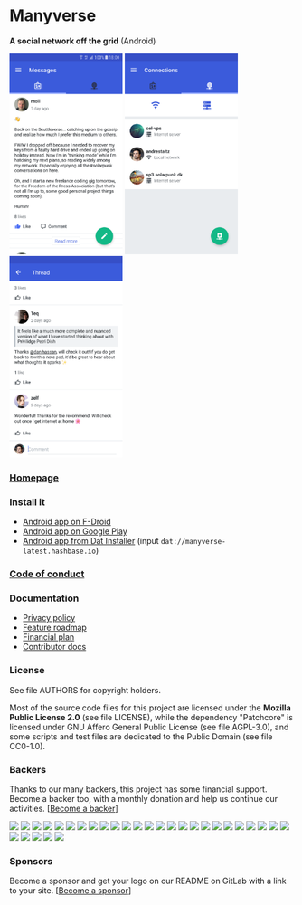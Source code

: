 # Manyverse

**A social network off the grid** (Android)

<div>
<img src="./screenshot-feed.png" width="200">
<img src="./screenshot-connections.png" width="200">
<img src="./screenshot-thread.png" width="200">
</div>

### [Homepage](https://manyver.se)

### Install it
- [Android app on F-Droid](https://f-droid.org/app/se.manyver)
- [Android app on Google Play](https://play.google.com/store/apps/details?id=se.manyver)
- [Android app from Dat Installer](https://github.com/staltz/dat-installer/) (input `dat://manyverse-latest.hashbase.io`)

### [Code of conduct](./code-of-conduct.md)

### Documentation
- [Privacy policy](https://gitlab.com/staltz/manyverse/wikis/Privacy-Policy)
- [Feature roadmap](https://gitlab.com/staltz/manyverse/wikis/roadmap)
- [Financial plan](https://gitlab.com/staltz/manyverse/wikis/Financial-Plan)
- [Contributor docs](./CONTRIBUTING.md)

### License

See file AUTHORS for copyright holders.

Most of the source code files for this project are licensed under the **Mozilla Public License 2.0** (see file LICENSE), while the dependency "Patchcore" is licensed under GNU Affero General Public License (see file AGPL-3.0), and some scripts and test files are dedicated to the Public Domain (see file CC0-1.0).

### Backers

Thanks to our many backers, this project has some financial support. Become a backer too, with a monthly donation and help us continue our activities. [[Become a backer](https://opencollective.com/manyverse#backer)]

<a href="https://opencollective.com/manyverse/backer/0/website" target="_blank"><img src="https://opencollective.com/manyverse/backer/0/avatar.svg"></a>
<a href="https://opencollective.com/manyverse/backer/1/website" target="_blank"><img src="https://opencollective.com/manyverse/backer/1/avatar.svg"></a>
<a href="https://opencollective.com/manyverse/backer/2/website" target="_blank"><img src="https://opencollective.com/manyverse/backer/2/avatar.svg"></a>
<a href="https://opencollective.com/manyverse/backer/3/website" target="_blank"><img src="https://opencollective.com/manyverse/backer/3/avatar.svg"></a>
<a href="https://opencollective.com/manyverse/backer/4/website" target="_blank"><img src="https://opencollective.com/manyverse/backer/4/avatar.svg"></a>
<a href="https://opencollective.com/manyverse/backer/5/website" target="_blank"><img src="https://opencollective.com/manyverse/backer/5/avatar.svg"></a>
<a href="https://opencollective.com/manyverse/backer/6/website" target="_blank"><img src="https://opencollective.com/manyverse/backer/6/avatar.svg"></a>
<a href="https://opencollective.com/manyverse/backer/7/website" target="_blank"><img src="https://opencollective.com/manyverse/backer/7/avatar.svg"></a>
<a href="https://opencollective.com/manyverse/backer/8/website" target="_blank"><img src="https://opencollective.com/manyverse/backer/8/avatar.svg"></a>
<a href="https://opencollective.com/manyverse/backer/9/website" target="_blank"><img src="https://opencollective.com/manyverse/backer/9/avatar.svg"></a>
<a href="https://opencollective.com/manyverse/backer/10/website" target="_blank"><img src="https://opencollective.com/manyverse/backer/10/avatar.svg"></a>
<a href="https://opencollective.com/manyverse/backer/11/website" target="_blank"><img src="https://opencollective.com/manyverse/backer/11/avatar.svg"></a>
<a href="https://opencollective.com/manyverse/backer/12/website" target="_blank"><img src="https://opencollective.com/manyverse/backer/12/avatar.svg"></a>
<a href="https://opencollective.com/manyverse/backer/13/website" target="_blank"><img src="https://opencollective.com/manyverse/backer/13/avatar.svg"></a>
<a href="https://opencollective.com/manyverse/backer/14/website" target="_blank"><img src="https://opencollective.com/manyverse/backer/14/avatar.svg"></a>
<a href="https://opencollective.com/manyverse/backer/15/website" target="_blank"><img src="https://opencollective.com/manyverse/backer/15/avatar.svg"></a>
<a href="https://opencollective.com/manyverse/backer/16/website" target="_blank"><img src="https://opencollective.com/manyverse/backer/16/avatar.svg"></a>
<a href="https://opencollective.com/manyverse/backer/17/website" target="_blank"><img src="https://opencollective.com/manyverse/backer/17/avatar.svg"></a>
<a href="https://opencollective.com/manyverse/backer/18/website" target="_blank"><img src="https://opencollective.com/manyverse/backer/18/avatar.svg"></a>
<a href="https://opencollective.com/manyverse/backer/19/website" target="_blank"><img src="https://opencollective.com/manyverse/backer/19/avatar.svg"></a>
<a href="https://opencollective.com/manyverse/backer/20/website" target="_blank"><img src="https://opencollective.com/manyverse/backer/20/avatar.svg"></a>
<a href="https://opencollective.com/manyverse/backer/21/website" target="_blank"><img src="https://opencollective.com/manyverse/backer/21/avatar.svg"></a>
<a href="https://opencollective.com/manyverse/backer/22/website" target="_blank"><img src="https://opencollective.com/manyverse/backer/22/avatar.svg"></a>
<a href="https://opencollective.com/manyverse/backer/23/website" target="_blank"><img src="https://opencollective.com/manyverse/backer/23/avatar.svg"></a>
<a href="https://opencollective.com/manyverse/backer/24/website" target="_blank"><img src="https://opencollective.com/manyverse/backer/24/avatar.svg"></a>
<a href="https://opencollective.com/manyverse/backer/25/website" target="_blank"><img src="https://opencollective.com/manyverse/backer/25/avatar.svg"></a>
<a href="https://opencollective.com/manyverse/backer/26/website" target="_blank"><img src="https://opencollective.com/manyverse/backer/26/avatar.svg"></a>
<a href="https://opencollective.com/manyverse/backer/27/website" target="_blank"><img src="https://opencollective.com/manyverse/backer/27/avatar.svg"></a>
<a href="https://opencollective.com/manyverse/backer/28/website" target="_blank"><img src="https://opencollective.com/manyverse/backer/28/avatar.svg"></a>
<a href="https://opencollective.com/manyverse/backer/29/website" target="_blank"><img src="https://opencollective.com/manyverse/backer/29/avatar.svg"></a>

### Sponsors

Become a sponsor and get your logo on our README on GitLab with a link to your site. [[Become a sponsor](https://opencollective.com/manyverse#sponsor)]

<!--
<a href="https://opencollective.com/manyverse/sponsor/0/website" target="_blank"><img src="https://opencollective.com/manyverse/sponsor/0/avatar.svg"></a>
<a href="https://opencollective.com/manyverse/sponsor/1/website" target="_blank"><img src="https://opencollective.com/manyverse/sponsor/1/avatar.svg"></a>
<a href="https://opencollective.com/manyverse/sponsor/2/website" target="_blank"><img src="https://opencollective.com/manyverse/sponsor/2/avatar.svg"></a>
<a href="https://opencollective.com/manyverse/sponsor/3/website" target="_blank"><img src="https://opencollective.com/manyverse/sponsor/3/avatar.svg"></a>
<a href="https://opencollective.com/manyverse/sponsor/4/website" target="_blank"><img src="https://opencollective.com/manyverse/sponsor/4/avatar.svg"></a>
<a href="https://opencollective.com/manyverse/sponsor/5/website" target="_blank"><img src="https://opencollective.com/manyverse/sponsor/5/avatar.svg"></a>
<a href="https://opencollective.com/manyverse/sponsor/6/website" target="_blank"><img src="https://opencollective.com/manyverse/sponsor/6/avatar.svg"></a>
<a href="https://opencollective.com/manyverse/sponsor/7/website" target="_blank"><img src="https://opencollective.com/manyverse/sponsor/7/avatar.svg"></a>
<a href="https://opencollective.com/manyverse/sponsor/8/website" target="_blank"><img src="https://opencollective.com/manyverse/sponsor/8/avatar.svg"></a>
<a href="https://opencollective.com/manyverse/sponsor/9/website" target="_blank"><img src="https://opencollective.com/manyverse/sponsor/9/avatar.svg"></a>
<a href="https://opencollective.com/manyverse/sponsor/10/website" target="_blank"><img src="https://opencollective.com/manyverse/sponsor/10/avatar.svg"></a>
<a href="https://opencollective.com/manyverse/sponsor/11/website" target="_blank"><img src="https://opencollective.com/manyverse/sponsor/11/avatar.svg"></a>
<a href="https://opencollective.com/manyverse/sponsor/12/website" target="_blank"><img src="https://opencollective.com/manyverse/sponsor/12/avatar.svg"></a>
<a href="https://opencollective.com/manyverse/sponsor/13/website" target="_blank"><img src="https://opencollective.com/manyverse/sponsor/13/avatar.svg"></a>
<a href="https://opencollective.com/manyverse/sponsor/14/website" target="_blank"><img src="https://opencollective.com/manyverse/sponsor/14/avatar.svg"></a>
<a href="https://opencollective.com/manyverse/sponsor/15/website" target="_blank"><img src="https://opencollective.com/manyverse/sponsor/15/avatar.svg"></a>
<a href="https://opencollective.com/manyverse/sponsor/16/website" target="_blank"><img src="https://opencollective.com/manyverse/sponsor/16/avatar.svg"></a>
<a href="https://opencollective.com/manyverse/sponsor/17/website" target="_blank"><img src="https://opencollective.com/manyverse/sponsor/17/avatar.svg"></a>
<a href="https://opencollective.com/manyverse/sponsor/18/website" target="_blank"><img src="https://opencollective.com/manyverse/sponsor/18/avatar.svg"></a>
<a href="https://opencollective.com/manyverse/sponsor/19/website" target="_blank"><img src="https://opencollective.com/manyverse/sponsor/19/avatar.svg"></a>
<a href="https://opencollective.com/manyverse/sponsor/20/website" target="_blank"><img src="https://opencollective.com/manyverse/sponsor/20/avatar.svg"></a>
<a href="https://opencollective.com/manyverse/sponsor/21/website" target="_blank"><img src="https://opencollective.com/manyverse/sponsor/21/avatar.svg"></a>
<a href="https://opencollective.com/manyverse/sponsor/22/website" target="_blank"><img src="https://opencollective.com/manyverse/sponsor/22/avatar.svg"></a>
<a href="https://opencollective.com/manyverse/sponsor/23/website" target="_blank"><img src="https://opencollective.com/manyverse/sponsor/23/avatar.svg"></a>
<a href="https://opencollective.com/manyverse/sponsor/24/website" target="_blank"><img src="https://opencollective.com/manyverse/sponsor/24/avatar.svg"></a>
<a href="https://opencollective.com/manyverse/sponsor/25/website" target="_blank"><img src="https://opencollective.com/manyverse/sponsor/25/avatar.svg"></a>
<a href="https://opencollective.com/manyverse/sponsor/26/website" target="_blank"><img src="https://opencollective.com/manyverse/sponsor/26/avatar.svg"></a>
<a href="https://opencollective.com/manyverse/sponsor/27/website" target="_blank"><img src="https://opencollective.com/manyverse/sponsor/27/avatar.svg"></a>
<a href="https://opencollective.com/manyverse/sponsor/28/website" target="_blank"><img src="https://opencollective.com/manyverse/sponsor/28/avatar.svg"></a>
<a href="https://opencollective.com/manyverse/sponsor/29/website" target="_blank"><img src="https://opencollective.com/manyverse/sponsor/29/avatar.svg"></a>
-->